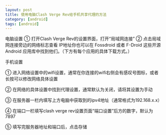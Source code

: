 ```yaml
---
layout: post
title: 使用电脑Clash Verge Rev给手机共享代理的方法
category: [android]
tags: [android]
---
```

电脑设置
① 打开Clash Verge Rev的设置界面，打开“局域网连接”
② 点击局域网连接旁边的网络标志查看 IP地址你也可以在 Fossdroid 或者 F-Droid 这些开源 Android 应用库中找到他们。（下方有每个应用的具体下载方式。）
<!--more-->

手机设置

① 进入网络设置中的wifi设置，通常在你连接的wifi右侧会有感叹号图标，或者长按可以修改网络具体设置

② 在网络的具体设置中找到代理设置，通常默认为关闭，请将其设置为手动

③ 在服务器一栏内填写上方电脑中获取到的ipv4地址（通常格式为192.168.x.x）

④ 在端口一栏填写clash verge rev设置页面“端口设置”后方的数字，默认为7897

⑤ 填写完服务器地址和端口后，点击存储


